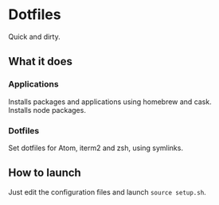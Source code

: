 # Dotfiles

Quick and dirty.

## What it does

### Applications

Installs packages and applications using homebrew and cask.  
Installs node packages.

### Dotfiles

Set dotfiles for Atom, iterm2 and zsh, using symlinks.

## How to launch

Just edit the configuration files and launch `source setup.sh`.

